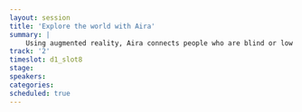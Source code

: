 ```yaml
---
layout: session
title: 'Explore the world with Aira'
summary: |
    Using augmented reality, Aira connects people who are blind or low vision to a trained professional agent who is dedicated to further enhancing their everyday experience. Hear how AR and location services make real world impact on thousands of people's lives.
track: '2'
timeslot: d1_slot8
stage:
speakers:
categories:
scheduled: true
---
```

